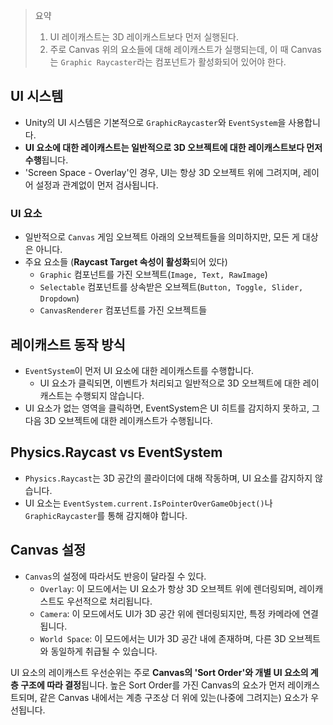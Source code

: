 > 요약
> 1. UI 레이캐스트는 3D 레이캐스트보다 먼저 실행된다.
> 2. 주로 Canvas 위의 요소들에 대해 레이캐스트가 실행되는데, 이 때 Canvas는 `Graphic Raycaster`라는 컴포넌트가 활성화되어 있어야 한다.



## UI 시스템
- Unity의 UI 시스템은 기본적으로 `GraphicRaycaster`와 `EventSystem`을 사용합니다.
- **UI 요소에 대한 레이캐스트는 일반적으로 3D 오브젝트에 대한 레이캐스트보다 먼저 수행**됩니다.
- 'Screen Space - Overlay'인 경우, UI는 항상 3D 오브젝트 위에 그려지며, 레이어 설정과 관계없이 먼저 검사됩니다.

### UI 요소
- 일반적으로 `Canvas` 게임 오브젝트 아래의 오브젝트들을 의미하지만, 모든 게 대상은 아니다.
- 주요 요소들 (**Raycast Target 속성이 활성화**되어 있다)
	- `Graphic` 컴포넌트를 가진 오브젝트(`Image, Text, RawImage`)
	- `Selectable` 컴포넌트를 상속받은 오브젝트(`Button, Toggle, Slider, Dropdown`)
	- `CanvasRenderer` 컴포넌트를 가진 오브젝트들

## 레이캐스트 동작 방식
- `EventSystem`이 먼저 UI 요소에 대한 레이캐스트를 수행합니다. 
	-  UI 요소가 클릭되면, 이벤트가 처리되고 일반적으로 3D 오브젝트에 대한 레이캐스트는 수행되지 않습니다.
- UI 요소가 없는 영역을 클릭하면, EventSystem은 UI 히트를 감지하지 못하고, 그 다음 3D 오브젝트에 대한 레이캐스트가 수행됩니다.

## Physics.Raycast vs EventSystem
- `Physics.Raycast`는 3D 공간의 콜라이더에 대해 작동하며, UI 요소를 감지하지 않습니다.
- UI 요소는 `EventSystem.current.IsPointerOverGameObject()`나 `GraphicRaycaster`를 통해 감지해야 합니다.

## Canvas 설정
- `Canvas`의 설정에 따라서도 반응이 달라질 수 있다.
	- `Overlay`: 이 모드에서는 UI 요소가 항상 3D 오브젝트 위에 렌더링되며, 레이캐스트도 우선적으로 처리됩니다.
	- `Camera`: 이 모드에서도 UI가 3D 공간 위에 렌더링되지만, 특정 카메라에 연결됩니다.
	- `World Space`: 이 모드에서는 UI가 3D 공간 내에 존재하며, 다른 3D 오브젝트와 동일하게 취급될 수 있습니다.

UI 요소의 레이캐스트 우선순위는 주로 **Canvas의 'Sort Order'와 개별 UI 요소의 계층 구조에 따라 결정**됩니다. 높은 Sort Order를 가진 Canvas의 요소가 먼저 레이캐스트되며, 같은 Canvas 내에서는 계층 구조상 더 위에 있는(나중에 그려지는) 요소가 우선됩니다.